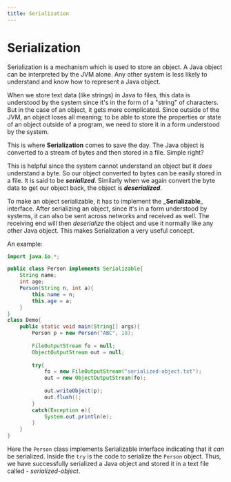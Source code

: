 ```yaml
---
title: Serialization
---
```

# Serialization

Serialization is a mechanism which is used to store an object. A Java object can be interpreted by the JVM alone. Any other system is less likely to understand and know how to represent a Java object. 
  
  When we store text data (like strings) in Java to files, this data is understood by the system since it's in the form of a "string" of characters. But in the case of an object, it gets more complicated. Since outside of the JVM, an object loses all meaning; to be able to store the properties or state of an object outside of a program, we need to store it in a form understood by the system. 
  
  This is where **Serialization** comes to save the day. The Java object is converted to a stream of bytes and then stored in a file. Simple right?
  
  This is helpful since the system cannot understand an object but it _does_ understand a byte. So our object converted to bytes can be easily stored in a file. It is said to be _**serialized**_. Similarly when we again convert the byte data to get our object back, the object is _**deserialized**_. 
  
  To make an object serializable, it has to implement the **_Serializable**_ interface. After serializing an object, since it's in a form understood by systems, it can also be sent across networks and received as well. The receiving end will then _deserialize_ the object and use it normally like any other Java object. This makes Serialization a very useful concept. 
  
  An example:
  
  ```java
  import java.io.*;
  
  public class Person implements Serializable{
      String name;
      int age;
      Person(String n, int a){
          this.name = n;
          this.age = a;
      }
  }
  class Demo{
      public static void main(String[] args){
          Person p = new Person("ABC", 18);
          
          FileOutputStream fo = null;
          ObjectOutputStream out = null;
          
          try{
              fo = new FileOutputStream("serialized-object.txt");
              out = new ObjectOutputStream(fo);
              
              out.writeObject(p);
              out.flush();
          }
          catch(Exception e){
              System.out.println(e);
          }
      }
  }
  ```
  Here the `Person` class implements Serializable interface indicating that it *can* be serialized. Inside the `try` is the code to serialize the `Person` object. Thus, we have successfully serialized a Java object and stored it in a text file called - *serialized-object*.
